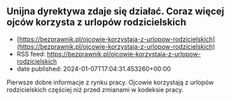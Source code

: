 ## Unijna dyrektywa zdaje się działać. Coraz więcej ojców korzysta z urlopów rodzicielskich
 - [https://bezprawnik.pl/ojcowie-korzystaja-z-urlopow-rodzicielskich](https://bezprawnik.pl/ojcowie-korzystaja-z-urlopow-rodzicielskich)
 - RSS feed: https://bezprawnik.pl/ojcowie-korzystaja-z-urlopow-rodzicielskich
 - date published: 2024-01-07T17:04:31.453260+00:00

Pierwsze dobre informacje z rynku pracy. Ojcowie korzystają z urlopów rodzicielskich częściej niż przed zmianami w kodeksie pracy.

